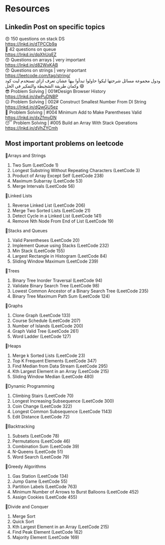 # Resources
## Linkedin Post on specific topics
😍 150 questions on stack DS<br/>
https://lnkd.in/dTPCCb9a<br/>
🤔 42 questions on queue<br/>
https://lnkd.in/dpXhUqEZ<br/>
😙 Questions on arrays | very important<br/>
https://lnkd.in/d82WxKAB<br/>
😙 Questions on strings | very important<br/>
https://leetcode.com/tag/string/<br/>
ودول مجموعة مسائل شرحتها ليكوا حاولوا تبدأوا بيها عشان تعرف ازاي تستخدم ليت كود وكمان طريقة الشخبطة والتفكير في الحل 😄 <br/>
😎 Problem Solving | 001#Design Browser History<br/>
https://lnkd.in/dwPuDNBP<br/>
😐 Problem Solving | 002# Construct Smallest Number From DI String<br/>
https://lnkd.in/dQwGU5ez<br/>
🤗 Problem Solving | #004 Minimum Add to Make Parentheses Valid<br/>
https://lnkd.in/dxZfmvDN<br/>
😴 Problem Solving | #005 Build an Array With Stack Operations<br/>
https://lnkd.in/dVhZYCmh<br/>

## Most important problems on leetcode
📍Arrays and Strings
1. Two Sum (LeetCode 1)
2. Longest Substring Without Repeating Characters (LeetCode 3)
3. Product of Array Except Self (LeetCode 238)
4. Maximum Subarray (LeetCode 53)
5. Merge Intervals (LeetCode 56)

📍Linked Lists
1. Reverse Linked List (LeetCode 206)
2. Merge Two Sorted Lists (LeetCode 21)
3. Detect Cycle in a Linked List (LeetCode 141)
4. Remove Nth Node From End of List (LeetCode 19)

📍Stacks and Queues
1. Valid Parentheses (LeetCode 20)
2. Implement Queue using Stacks (LeetCode 232)
3. Min Stack (LeetCode 155)
4. Largest Rectangle in Histogram (LeetCode 84)
5. Sliding Window Maximum (LeetCode 239)

📍Trees
1. Binary Tree Inorder Traversal (LeetCode 94)
2. Validate Binary Search Tree (LeetCode 98)
3. Lowest Common Ancestor of a Binary Search Tree (LeetCode 235)
4. Binary Tree Maximum Path Sum (LeetCode 124)

📍Graphs
1. Clone Graph (LeetCode 133)
2. Course Schedule (LeetCode 207)
3. Number of Islands (LeetCode 200)
4. Graph Valid Tree (LeetCode 261)
5. Word Ladder (LeetCode 127)

📍Heaps
1. Merge k Sorted Lists (LeetCode 23)
2. Top K Frequent Elements (LeetCode 347)
3. Find Median from Data Stream (LeetCode 295)
4. Kth Largest Element in an Array (LeetCode 215)
5. Sliding Window Median (LeetCode 480)

📍Dynamic Programming
1. Climbing Stairs (LeetCode 70)
2. Longest Increasing Subsequence (LeetCode 300)
3. Coin Change (LeetCode 322)
4. Longest Common Subsequence (LeetCode 1143)
5. Edit Distance (LeetCode 72)

📍Backtracking
1. Subsets (LeetCode 78)
2. Permutations (LeetCode 46)
3. Combination Sum (LeetCode 39)
4. N-Queens (LeetCode 51)
5. Word Search (LeetCode 79)

📍Greedy Algorithms
1. Gas Station (LeetCode 134)
2. Jump Game (LeetCode 55)
3. Partition Labels (LeetCode 763)
4. Minimum Number of Arrows to Burst Balloons (LeetCode 452)
5. Assign Cookies (LeetCode 455)

📍Divide and Conquer
1. Merge Sort
2. Quick Sort
3. Kth Largest Element in an Array (LeetCode 215)
4. Find Peak Element (LeetCode 162)
5. Majority Element (LeetCode 169)
